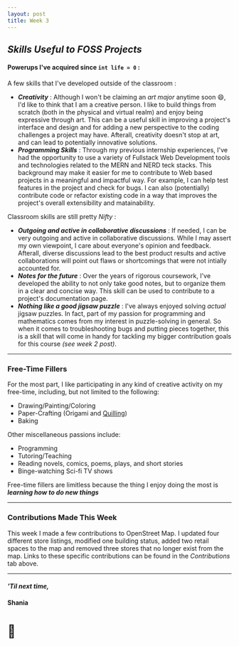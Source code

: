 ```yaml
---
layout: post
title: Week 3
---
```



## *Skills Useful to FOSS Projects*
#### Powerups I've acquired since `int life = 0` :

A few skills that I've developed outside of the classroom :  
- *<b>Creativity</b>* : Although I won't be claiming an *art major* anytime soon :smile:, I'd like to think that I am a creative person. I like to build things from scratch (both in the physical and virtual realm) and enjoy being expressive through art. This can be a useful skill in improving a project's interface and design and for adding a new perspective to the coding challenges a project may have. Afterall, creativity doesn't stop at art, and can lead to potentially innovative solutions.    
- *<b>Programming Skills</b>* : Through my previous internship experiences, I've had the opportunity to use a variety of Fullstack Web Development tools and technologies related to the MERN and NERD teck stacks. This background may make it easier for me to contribute to Web based projects in a meaningful and impactful way. For example, I can help test features in the project and check for bugs. I can also (potentially) contribute code or refactor existing code in a way that improves the project's overall extensibility and matainability.  

Classroom skills are still pretty *Nifty* :  
- *<b>Outgoing and active in collaborative discussions</b>* : If needed, I can be very outgoing and active in collaborative discussions. While I may assert my own viewpoint, I care about everyone's opinion and feedback. Afterall, diverse discussions lead to the best product results and active collaborations will point out flaws or shortcomings that were not intially accounted for.  
- *<b>Notes for the future</b>* : Over the years of rigorous coursework, I've developed the ability to not only take good notes, but to organize them in a clear and concise way. This skill can be used to contribute to a project's documentation page.  
- *<b>Nothing like a good jigsaw puzzle</b>* : I've always enjoyed solving *actual* jigsaw puzzles. In fact, part of my passion for programming and mathematics comes from my interest in puzzle-solving in general. So when it comes to troubleshooting bugs and putting pieces together, this is a skill that will come in handy for tackling my bigger contribution goals for this course *(see week 2 post)*.  
    
---
### Free-Time Fillers  

For the most part, I like participating in any kind of creative activity on my free-time, including, but not limited to the following:
  * Drawing/Painting/Coloring
  * Paper-Crafting  (Origami and [Quilling](https://en.wiktionary.org/wiki/quilling#English))
  * Baking 
  
Other miscellaneous passions include:
  * Programming
  * Tutoring/Teaching
  * Reading novels, comics, poems, plays, and short stories
  * Binge-watching Sci-fi TV shows
   
Free-time fillers are limitless because the thing I enjoy doing the most is
 *<b>learning how to do new things</b>*  

---
### Contributions Made This Week

This week I made a few contributions to OpenStreet Map. I updated four different store listings, modified one building status, added two retail spaces to the map and removed three stores that no longer exist from the map. Links to these specific contributions can be found in the *Contributions* tab above.  

--- 
#### *'Til next time,*
#### Shania
# :mushroom:
